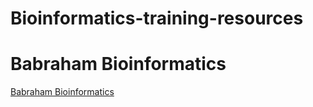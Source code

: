 # Bioinformatics-training-resources
# Babraham Bioinformatics
[Babraham Bioinformatics](https://www.bioinformatics.babraham.ac.uk/training.html)

